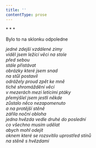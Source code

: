 ```yaml
---
title: ''
contentType: prose
---
```


\* \* \*

Bylo to na sklonku odpoledne

_jedné zdejší vzdálené zimy  
viděl jsem ležící věci na stole  
před sebou  
stále přistávat  
obrázky které jsem snad  
na stůl postavil  
odrážely proud zpět ke mně  
tiché shromáždění věcí  
v mezerách mezi letícími ptáky  
přemýšlel jsem jestli někde  
zůstalo něco nezapomenuto  
a na protější stěně  
zářila noční obloha  
jedna hvězda vedle druhé do poslední  
co všechno musím udělat  
abych mohl odejít  
oknem které se rozsvítilo uprostřed stínů  
na stěně s hvězdami_
